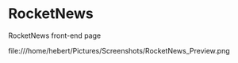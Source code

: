 # RocketNews
RocketNews front-end page 

 file:///home/hebert/Pictures/Screenshots/RocketNews_Preview.png
